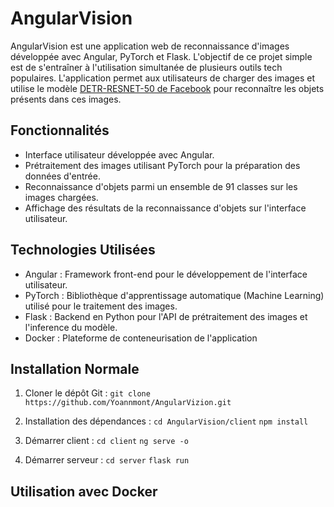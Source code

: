 # AngularVision

AngularVision est une application web de reconnaissance d'images développée avec Angular, PyTorch et Flask.
L'objectif de ce projet simple est de s'entraîner à l'utilisation simultanée de plusieurs outils tech populaires. 
L'application permet aux utilisateurs de charger des images et utilise le modèle [DETR-RESNET-50 de Facebook](https://huggingface.co/facebook/detr-resnet-50) pour reconnaître les objets présents dans ces images.

## Fonctionnalités

- Interface utilisateur développée avec Angular.
- Prétraitement des images utilisant PyTorch pour la préparation des données d'entrée.
- Reconnaissance d'objets parmi un ensemble de 91 classes sur les images chargées.
- Affichage des résultats de la reconnaissance d'objets sur l'interface utilisateur.

## Technologies Utilisées

- Angular : Framework front-end pour le développement de l'interface utilisateur.
- PyTorch : Bibliothèque d'apprentissage automatique (Machine Learning) utilisé pour le traitement des images. 
- Flask : Backend en Python pour l'API de prétraitement des images et l'inference du modèle.
- Docker : Plateforme de conteneurisation de l'application 

## Installation Normale

1. Cloner le dépôt Git :
`git clone https://github.com/Yoannmont/AngularVizion.git`
2. Installation des dépendances :
`cd AngularVision/client` `npm install`

3. Démarrer client :
`cd client`
`ng serve -o`
4. Démarrer serveur :
`cd server`
`flask run`

## Utilisation avec Docker


